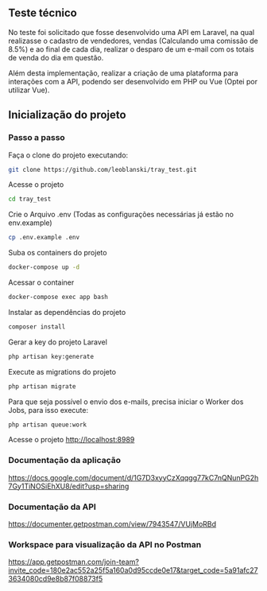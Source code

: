## Teste técnico

No teste foi solicitado que fosse desenvolvido uma API em Laravel, na qual realizasse o cadastro de vendedores, vendas (Calculando uma comissão de 8.5%) e ao final de cada dia, realizar o desparo de um e-mail com os totais de venda do dia em questão.

Além desta implementação, realizar a criação de uma plataforma para interações com a API, podendo ser desenvolvido em PHP ou Vue (Optei por utilizar Vue).

## Inicialização do projeto

### Passo a passo

Faça o clone do projeto executando:

```sh
git clone https://github.com/leoblanski/tray_test.git
```

Acesse o projeto

```sh
cd tray_test
```

Crie o Arquivo .env (Todas as configurações necessárias já estão no env.example)
```sh
cp .env.example .env
```

Suba os containers do projeto
```sh
docker-compose up -d
```

Acessar o container
```sh
docker-compose exec app bash
```

Instalar as dependências do projeto
```sh
composer install
```

Gerar a key do projeto Laravel
```sh
php artisan key:generate
```

Execute as migrations do projeto
```sh
php artisan migrate
```

Para que seja possível o envio dos e-mails, precisa iniciar o Worker dos Jobs, para isso execute:
```sh
php artisan queue:work
```

Acesse o projeto
[http://localhost:8989](http://localhost:8989)

### Documentação da aplicação

https://docs.google.com/document/d/1G7D3xyyCzXqqgg77kC7nQNunPG2h7Gy1TiNOSiEhXU8/edit?usp=sharing

### Documentação da API

https://documenter.getpostman.com/view/7943547/VUjMoRBd

### Workspace para visualização da API no Postman

https://app.getpostman.com/join-team?invite_code=180e2ac552a25f5a160a0d95ccde0e17&target_code=5a91afc273634080cd9e8b87f08873f5
